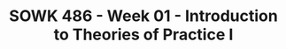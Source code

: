 ---
layout: single_embed_slide
title: "SOWK 486 - Week 01 - Introduction to Theories of Practice I"
presentation_id: fN9634
canonical_url: /presentations/fN9634/
slides:
  - slide_name: ../deck-7033-large-0.jpeg
    slide_thumbnail: ../deck-7033-thumb-0.jpeg
    slide_text: >
      <h1>SOWK 486 Fall 2020 Planning: Class 01</h1>
      <p><strong>Location</strong>: SWL 114<br />
      <strong>Time</strong>: Wednesdays from 5:30-8:15<br />
      <strong>Week 01</strong>:  08/25/21<br />
      <strong>Topic and Content Area</strong>:
      - Theories of Practice I, Course Introduction
      - Academic Learning and Writing</p>
      <h2>Unit Introduction and What You Will Learn</h2>
      <p>This first week of classes is all of your first week starting in the social work program. Theories of Practice I is a part of a three-part series of classes. In the first semester, you will be looking into how do we work with individuals. The second semester is about working with families and groups. Finally, the third semester takes a broader approach and looks at macro practice. During the first class session, we are focused on getting to know your fellow students, the course instructor, and what the course will look like. We will also talk about academic writing as this course is a “W” class.</p>
      <p>The agenda is as follows:</p>
      <ul>
      <li>Getting to know each other</li>
      <li>Cooperative agreements and norms</li>
      <li>The look and feel of this learning environment</li>
      <li>Academic writing</li>
      </ul>
      <h2>Unit Resources</h2>
      <p>We will be reviewing <a href="" target="_blank" rel="noopener">Fall 2021 SOWK 486 Theories of Practice I Syllabus</a>. You can also find an <a href="https://myheritage.heritage.edu/ICS/Academics/SOWK/SOWK_486W/2122_FA-SOWK_486W-3/Syllabus.jnz" target="_blank" rel="noopener">HTML version</a> if that is helpful.</p>
      <p>During class, we will also be talking about academic writing. The following is some links to tools we will be talking about:</p>
      <p>In finding references, it is important in academic writing to obtain the best quality source we can find (meaning source with most authority and closest to the topic). Peer-reviewed journal articles are important references to be searching for and using in your writing. To find these, it is often hard to find by just “Googling.” Use the following:</p>
      <ul>
      <li>
      <a href="https://libguides.heritage.edu/friendly.php?s=librarystart" target="_blank" rel="noopener">Heritage Library Eagle Search</a>
      </li>
      <li>
      <a href="https://scholar.google.com" target="_blank" rel="noopener">Google Scholar</a>
      </li>
      </ul>
      <p>I recommend finding and using reference management software to keep track of articles you read and use in your writing. Some of the software that I mention are as follows:</p>
      <ul>
      <li>
      <a href="https://www.zotero.org" target="_blank" rel="noopener">Zotero</a>
      </li>
      <li>
      <a href="https://www.sonnysoftware.com/bookends/bookends.html" target="_blank" rel="noopener">Bookends by Sonny Software</a>
      </li>
      <li>
      <a href="https://www.mendeley.com/" target="_blank" rel="noopener">Mendeley</a>
      </li>
      <li>
      <a href="https://endnote.com" target="_blank" rel="noopener">EndNote</a>
      </li>
      </ul>
      <p>Academic writing can be challenging. Many students find using APA to be intimidating, but it is very learnable. Along with their style guide, <a href="https://apastyle.apa.org" target="_blank" rel="noopener">their website</a> is a great resource. They have lots of examples and helpful descriptions. Two documents in particular are beneficial:</p>
      <ul>
      <li>
      <a href="https://apastyle.apa.org/style-grammar-guidelines/paper-format/student-annotated.pdf" target="_blank" rel="noopener">Sample Student Paper - APA Style</a>
      </li>
      <li>
      <a href="https://apastyle.apa.org/instructional-aids/student-paper-setup-guide.pdf" target="_blank" rel="noopener">Student Paper Setup Guide, APA Style 7th Edition</a>
      </li>
      </ul>
      <p>The presentation slides can be viewed through <a href="https://presentations.jacobrcampbell.com" target="_blank" rel="noopener">Notist on my website</a>, where you can download them and follow along during class. <a href="https://presentations.jacobrcampbell.com/fN9634" target="_blank" rel="noopener">SOWK 486 - Week 01 - Introduction to Theories of Practice I</a></p>
      &lt;p data-notist=”campjacob/fN9634”&gt;View &lt;a href=”https://presentations.jacobrcampbell.com/fN9634”&gt;SOWK 486 - Week 01 - Introduction to Theories of Practice I&lt;/a&gt;.&lt;/p&gt;&lt;script async src=”https://on.notist.cloud/embed/002.js”&gt;&lt;/script&gt;
      <h2>Unit Assignments</h2>
      <p>N/A</p>
      <h2>Task List</h2>
      <ul>
      <li>A-01 Attend class on Wednesday at 5:30 PM in SWL 114</li>
      <li>Read syllabus and resources</li>
      </ul>
      
  - slide_name: ../deck-7033-large-1.jpeg
    slide_thumbnail: ../deck-7033-thumb-1.jpeg
    slide_text: >
      <blockquote>
      <p>[Activity] Watch Home Makeover</p>
      </blockquote>
      <blockquote>
      <p>Social work is a diverse field, and while we might not have to work with criminal masterminds like Gru, it’s my hope that this course will give us the skills to follow up with clients of all types.</p>
      </blockquote>
      
  - slide_name: ../deck-7033-large-2.jpeg
    slide_thumbnail: ../deck-7033-thumb-2.jpeg
    slide_text: >
      <p>AGENDA Getting to now each other Cooperative agreements and norms The look and feel of this learning environment Academic writing
      Jacob Campbell, LICSW Heritage University
      SOWK 486 Fall 2021</p>
      
  - slide_name: ../deck-7033-large-3.jpeg
    slide_thumbnail: ../deck-7033-thumb-3.jpeg
    slide_text: >
      <blockquote>
      <p>I find that is is helpful to share a little bit about myself with students, so that you know where I am coming from.</p>
      </blockquote>
      <ul>
      <li>Educational Experience
      <ul>
      <li>CBC AA 2006</li>
      <li>EWU BASW 2008</li>
      <li>EWU MSW 2009</li>
      <li>Current doctoral student at CIIS</li>
      </ul>
      </li>
      <li>Work History
      <ul>
      <li>Pasco School District</li>
      <li>TCCH Behavioral Health Services</li>
      <li>Heritage University (since 2013)</li>
      <li>UNSAAC</li>
      <li>Crisis Residential Center</li>
      <li>Juvenile Detention</li>
      <li>Jubilee Youth Ranch</li>
      </ul>
      </li>
      <li>Outside Practice
      <ul>
      <li>Pasco Discovery Coalition</li>
      <li>Council for Children</li>
      <li>Various volunteer experiences</li>
      </ul>
      </li>
      <li>Interests
      <ul>
      <li>Dancing</li>
      <li>Computer technology</li>
      <li>Travel</li>
      <li>Graphic and website design</li>
      </ul>
      </li>
      <li>Questions
      <ul>
      <li>Only time you can ask about me… [joking]</li>
      </ul>
      </li>
      </ul>
      
  - slide_name: ../deck-7033-large-4.jpeg
    slide_thumbnail: ../deck-7033-thumb-4.jpeg
    slide_text: >
      <blockquote>
      <p>Go to PollEv.com/campjacob</p>
      </blockquote>
      
  - slide_name: ../deck-7033-large-5.jpeg
    slide_thumbnail: ../deck-7033-thumb-5.jpeg
    slide_text: >
      <p>https://www.polleverywhere.com/multiple_choice_polls/ZRFpUAF8xeqTMNS4ApEVu</p>
      
  - slide_name: ../deck-7033-large-6.jpeg
    slide_thumbnail: ../deck-7033-thumb-6.jpeg
    slide_text: >
      <p>https://www.polleverywhere.com/free_text_polls/jgBwfRQD20DzLVLb8ztNa</p>
      
  - slide_name: ../deck-7033-large-7.jpeg
    slide_thumbnail: ../deck-7033-thumb-7.jpeg
    slide_text: >
      <p>https://www.polleverywhere.com/free_text_polls/NP7n9Stw1ZIoSZVIPhWyV</p>
      
  - slide_name: ../deck-7033-large-8.jpeg
    slide_thumbnail: ../deck-7033-thumb-8.jpeg
    slide_text: >
      <blockquote>
      <p>I want to give you all an opportunity get to know each other and for me to start to get to know everybody.</p>
      </blockquote>
      <blockquote>
      <p>[Small Group Activity] I want everybody to interview at least two people and take notes. We will then go through and you will each have an opportunity introduce at least one of your peers. You will have about 10 minutes.</p>
      </blockquote>
      <ul>
      <li>Name</li>
      <li>Family or work</li>
      <li>Hopes for future carrier</li>
      <li>Secret talent, hobby, or interesting fact</li>
      </ul>
      
  - slide_name: ../deck-7033-large-9.jpeg
    slide_thumbnail: ../deck-7033-thumb-9.jpeg
    slide_text: >
      <blockquote>
      <p>[Discussion] What are your expectations for this course?</p>
      </blockquote>
      
  - slide_name: ../deck-7033-large-10.jpeg
    slide_thumbnail: ../deck-7033-thumb-10.jpeg
    slide_text: >
      <blockquote>
      <p>What we want to be able to do comes to a place where we are able to meet in the middle without expectations… and that you’re happy and so am I.</p>
      </blockquote>
      <ul>
      <li>Cooperative Arrangement
      <ul>
      <li>Break vs. leaving early</li>
      <li>Sharing the air</li>
      </ul>
      </li>
      <li>Nonnegotiable
      <ul>
      <li>Timeliness</li>
      <li>Participation</li>
      <li>High academic standards</li>
      </ul>
      </li>
      <li>General course format
      <ul>
      <li>Readings</li>
      <li>Lecture / discussion</li>
      <li>Lab days</li>
      <li>Presentations</li>
      <li>Papers</li>
      <li>Breakout activities</li>
      <li>Political officials presentations</li>
      </ul>
      </li>
      <li>Open / laid back</li>
      <li>Having fun</li>
      </ul>
      
  - slide_name: ../deck-7033-large-11.jpeg
    slide_thumbnail: ../deck-7033-thumb-11.jpeg
    slide_text: >
      <ul>
      <li>Go section by section</li>
      </ul>
      
  - slide_name: ../deck-7033-large-12.jpeg
    slide_thumbnail: ../deck-7033-thumb-12.jpeg
    slide_text: >
      <ul>
      <li>Course Description</li>
      <li>Course Purpose</li>
      <li>Relationship to Other Sequences and/or Other Courses</li>
      </ul>
      
  - slide_name: ../deck-7033-large-13.jpeg
    slide_thumbnail: ../deck-7033-thumb-13.jpeg
    slide_text: >
      <p>Textbook: Empowerment Series: Direct Social Work Practice Theory and Skills</p>
      <p>Helpful Resources</p>
      <ul>
      <li>APA Style Guide</li>
      <li>OWL at Purdue</li>
      <li>Google Scholar</li>
      <li>Eagle Search</li>
      </ul>
      
  - slide_name: ../deck-7033-large-14.jpeg
    slide_thumbnail: ../deck-7033-thumb-14.jpeg
    slide_text: >
      <ol>
      <li>Demonstrate Ethical and Professional Behavior</li>
      <li>Engage Diversity and Difference in Practice</li>
      <li>Advance Human Rights and Social, Economic, and Environmental Justice</li>
      <li>Engage in Practice-informed Research and Research-informed Practice</li>
      <li>Engage in Policy Practice
      <strong>6. Engage with Individuals, Families, Groups, Organizations, and Communities</strong>
      </li>
      <li>Assess Individuals, Families, Groups, Organizations, and Communities</li>
      <li>Intervene with Individuals, Families, Groups, Organizations, and Communities</li>
      <li>Evaluate Practice with Individuals, Families, Groups, Organizations, and Communities</li>
      </ol>
      
  - slide_name: ../deck-7033-large-15.jpeg
    slide_thumbnail: ../deck-7033-thumb-15.jpeg
    slide_text: >
      <ul>
      <li>Lecture</li>
      <li>Role plays and practice opportunities</li>
      <li>Small group discussion</li>
      <li>Whole group discussion</li>
      <li>Lab days</li>
      <li>Social distancing and masks</li>
      </ul>
      
  - slide_name: ../deck-7033-large-16.jpeg
    slide_thumbnail: ../deck-7033-thumb-16.jpeg
    slide_text: >
      <h2>Assignment Overview</h2>
      <p>Assignment | Points | Percentage
      —- | —- | —-
      A-01: Synchronous Class Engagement and Attendance |  50 | 12.5%
      A-02: Chapter Reading Quizzes | 50 | 12.5%
      A-03: Theory and Practice Integrative Paper  | 100 | 25%
      A-04a: Interviewing Skills Video Role-Play | 100 | 25%
      A-04b: Interviewing Skills Reflective Paper | 100 | 25%
      TOTAL | 400 | 100%
      A-05a: Individual Empathetic Communication Self-Evaluation Reflective Paper | 20 | 5%
      A-065: Evidence-Based Practice for Assessments or Generalist Practice | 40 | 10%</p>
      
  - slide_name: ../deck-7033-large-17.jpeg
    slide_thumbnail: ../deck-7033-thumb-17.jpeg
    slide_text: >
      <p>Who’s information is this?</p>
      <ul>
      <li>Importance of citing</li>
      <li>Concept of plagiarism</li>
      </ul>
      
  - slide_name: ../deck-7033-large-18.jpeg
    slide_thumbnail: ../deck-7033-thumb-18.jpeg
    slide_text: >
      <ul>
      <li>Attendance
      <ul>
      <li>Grading</li>
      <li>Being responsible (professionalism EPAS 1.1)</li>
      </ul>
      </li>
      <li>Library
      <ul>
      <li>Toppanish info</li>
      </ul>
      </li>
      <li>Credit Hour Requirements
      <ul>
      <li>Framework to give an idea about what to expect with a course.</li>
      </ul>
      </li>
      <li>Campus Security &amp; Safety
      <ul>
      <li>Contact information</li>
      <li>Snow days</li>
      </ul>
      </li>
      <li>Accommodation Policy
      <ul>
      <li>Options and help available</li>
      </ul>
      </li>
      </ul>
      
  - slide_name: ../deck-7033-large-19.jpeg
    slide_thumbnail: ../deck-7033-thumb-19.jpeg
    slide_text: >
      <ul>
      <li>Importance of reaching out</li>
      <li>Best ways to get ahold of me</li>
      </ul>
      
  - slide_name: ../deck-7033-large-20.jpeg
    slide_thumbnail: ../deck-7033-thumb-20.jpeg
    slide_text: >
      <p>Review how to read it…</p>
      
  - slide_name: ../deck-7033-large-21.jpeg
    slide_thumbnail: ../deck-7033-thumb-21.jpeg
    slide_text: >
      <ul>
      <li>How I use them</li>
      <li>Scoring</li>
      <li>Feedback</li>
      </ul>
      
  - slide_name: ../deck-7033-large-22.jpeg
    slide_thumbnail: ../deck-7033-thumb-22.jpeg
    slide_text: >
      <blockquote>
      <p>We can come back to some of this… but I at least wanted to spend some time talking through some stuff. Ask me later in the semester and we can do more of this…</p>
      </blockquote>
      
  - slide_name: ../deck-7033-large-23.jpeg
    slide_thumbnail: ../deck-7033-thumb-23.jpeg
    slide_text: >
      <p>SAVE THE WORK YOU DO SAVE NOTES YOU TAKE ABOUT A TOPIC
      SAVE ARTICLES YOU READ
      [[Connected Topic]]
      [[Connected Topic]] Bookends For macOS [[Connected Topic]]
      SAVE PAPERS THAT YOU WRITE
      Jacob Campbell, LICSW Heritage University
      SOWK 486 Fall 2021</p>
      
  - slide_name: ../deck-7033-large-24.jpeg
    slide_thumbnail: ../deck-7033-thumb-24.jpeg
    slide_text: >
      <p>DON’T FORGET TO READ AND SEND ME YOUR CONTACT INFO
      Jacob Campbell, LICSW Heritage University
      SOWK 486 Fall 2021</p>
      
---